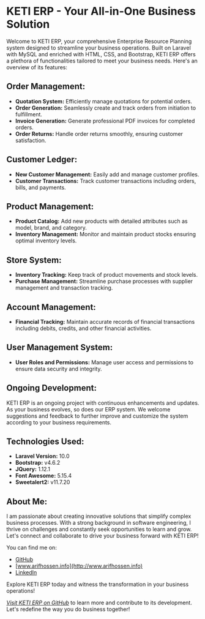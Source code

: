 # KETI ERP - Your All-in-One Business Solution

Welcome to KETI ERP, your comprehensive Enterprise Resource Planning system designed to streamline your business operations. Built on Laravel with MySQL and enriched with HTML, CSS, and Bootstrap, KETI ERP offers a plethora of functionalities tailored to meet your business needs. Here's an overview of its features:

## Order Management:
- **Quotation System:** Efficiently manage quotations for potential orders.
- **Order Generation:** Seamlessly create and track orders from initiation to fulfillment.
- **Invoice Generation:** Generate professional PDF invoices for completed orders.
- **Order Returns:** Handle order returns smoothly, ensuring customer satisfaction.

## Customer Ledger:
- **New Customer Management:** Easily add and manage customer profiles.
- **Customer Transactions:** Track customer transactions including orders, bills, and payments.

## Product Management:
- **Product Catalog:** Add new products with detailed attributes such as model, brand, and category.
- **Inventory Management:** Monitor and maintain product stocks ensuring optimal inventory levels.

## Store System:
- **Inventory Tracking:** Keep track of product movements and stock levels.
- **Purchase Management:** Streamline purchase processes with supplier management and transaction tracking.

## Account Management:
- **Financial Tracking:** Maintain accurate records of financial transactions including debits, credits, and other financial activities.

## User Management System:
- **User Roles and Permissions:** Manage user access and permissions to ensure data security and integrity.

## Ongoing Development:
KETI ERP is an ongoing project with continuous enhancements and updates. As your business evolves, so does our ERP system. We welcome suggestions and feedback to further improve and customize the system according to your business requirements.

## Technologies Used:
- **Laravel Version:** 10.0
- **Bootstrap:** v4.6.2
- **JQuery:** 1.12.1
- **Font Awesome:** 5.15.4
- **Sweetalert2:** v11.7.20

## About Me:
I am passionate about creating innovative solutions that simplify complex business processes. With a strong background in software engineering, I thrive on challenges and constantly seek opportunities to learn and grow. Let's connect and collaborate to drive your business forward with KETI ERP!

You can find me on:
- [GitHub](https://github.com/arif853)
- [www.arifhossen.info](http://www.arifhossen.info)
- [LinkedIn](https://www.linkedin.com/in/arif-hossen853)

Explore KETI ERP today and witness the transformation in your business operations!

[*Visit KETI ERP on GitHub*](https://github.com/arif853/keti-erp) to learn more and contribute to its development. Let's redefine the way you do business together!
